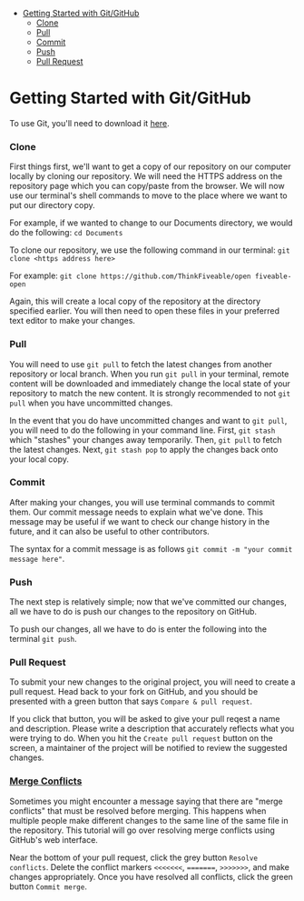 - [Getting Started with Git/GitHub](#getting-started-with-git-github)
    + [Clone](#clone)
    + [Pull](#pull)
    + [Commit](#commit)
    + [Push](#push)
    + [Pull Request](#pull-request)

# Getting Started with Git/GitHub
To use Git, you'll need to download it [here](https://git-scm.com/downloads).

### Clone
First things first, we'll want to get a copy of our repository on our computer locally by cloning our repository. We will need the HTTPS address on the repository page which you can copy/paste from the browser. We will now use our terminal's shell commands to move to the place where we want to put our directory copy.

For example, if we wanted to change to our Documents directory, we would do the following:
`cd Documents`

To clone our repository, we use the following command in our terminal:
`git clone <https address here>`

For example:
`git clone https://github.com/ThinkFiveable/open fiveable-open`

Again, this will create a local copy of the repository at the directory specified earlier. You will then need to open these files in your preferred text editor to make your changes.
 
### Pull
You will need to use `git pull` to fetch the latest changes from another repository or local branch. When you run `git pull` in your terminal, remote content will be downloaded and immediately change the local state of your repository to match the new content. It is strongly recommended to not `git pull` when you have uncommitted changes. 

In the event that you do have uncommitted changes and want to `git pull`, you will need to do the following in your command line.
First, `git stash` which "stashes" your changes away temporarily. Then, `git pull` to fetch the latest changes. Next, `git stash pop` to apply the changes back onto your local copy.

### Commit
After making your changes, you will use terminal commands to commit them. Our commit message needs to explain what we've done. This message may be useful if we want to check our change history in the future, and it can also be useful to other contributors.

The syntax for a commit message is as follows `git commit -m "your commit message here"`.

### Push
The next step is relatively simple; now that we've committed our changes, all we have to do is push our changes to the repository on GitHub.

To push our changes, all we have to do is enter the following into the terminal `git push`.

### Pull Request
To submit your new changes to the original project, you will need to create a pull request. Head back to your fork on GitHub, and you should be presented with a green button that says `Compare & pull request`. 

If you click that button, you will be asked to give your pull reqest a name and description. Please write a description that accurately reflects what you were trying to do. When you hit the `Create pull request` button on the screen, a maintainer of the project will be notified to review the suggested changes. 

### [Merge Conflicts](https://docs.github.com/en/github/collaborating-with-issues-and-pull-requests/resolving-a-merge-conflict-on-github)
Sometimes you might encounter a message saying that there are "merge conflicts" that must be resolved before merging. This happens when multiple people make different changes to the same line of the same file in the repository. This tutorial will go over resolving merge conflicts using GitHub's web interface.

Near the bottom of your pull request, click the grey button `Resolve conflicts`. Delete the conflict markers `<<<<<<<`, `=======`, `>>>>>>>`, and make changes appropriately. Once you have resolved all conflicts, click the green button `Commit merge`.
